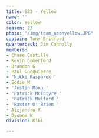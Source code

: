 ```yaml
---
title: S23 - Yellow
name: ''
color: Yellow
season: 23
photo: "/img/team_neonyellow.JPG"
captain: Tony Britford
quarterback: Jim Connolly
members:
- Chase Castillo
- Kevin Comerford
- Brandon G
- Paul Guequierre
- 'Nikki Kasparek '
- Eddie M
- 'Justin Mann '
- 'Patrick McIntyre '
- 'Patrick Mulford '
- 'Baxter O''Brien '
- Alejandro V
- Dyonne W
division: Kiki

---
```

